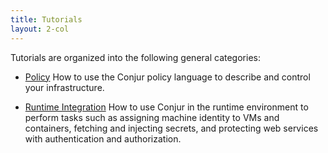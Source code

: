 ```yaml
---
title: Tutorials
layout: 2-col
---
```


Tutorials are organized into the following general categories:

* [Policy](./policy) How to use the Conjur policy language to describe and control your infrastructure.

* [Runtime Integration](./integrations) How to use Conjur in the runtime 
environment to perform tasks such as assigning machine identity to VMs and 
containers, fetching and injecting secrets, and protecting web services with authentication and authorization.
